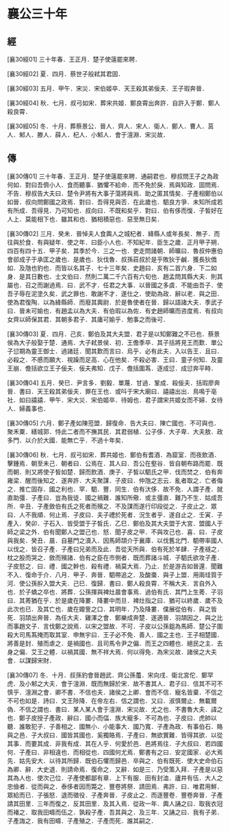 # 襄公三十年

## 經 <a name="09Xiang30Jing"></a>

<a name="09Xiang30Jing01">[襄30經01]</a> 三十年春．王正月．楚子使薳罷來聘．

<a name="09Xiang30Jing02">[襄30經02]</a> 夏．四月．蔡世子般弒其君固．

<a name="09Xiang30Jing03">[襄30經03]</a> 五月．甲午．宋災．宋伯姬卒．天王殺其弟佞夫．王子瑕奔晉．

<a name="09Xiang30Jing04">[襄30經04]</a> 秋．七月．叔弓如宋．葬宋共姬．鄭良霄出奔許．自許入于鄭．鄭人殺良霄．

<a name="09Xiang30Jing05">[襄30經05]</a> 冬．十月．葬蔡景公．晉人．齊人．宋人．衛人．鄭人．曹人．莒人．邾人．滕人．薛人．杞人．小邾人．會于澶淵．宋災故．

## 傳 <a name="09Xiang30Zhuan"></a>

<a name="09Xiang30Zhuan01">[襄30傳01]</a> 三十年春．王正月．楚子使薳罷來聘．通嗣君也．穆叔問王子之為政何如．對曰吾儕小人．食而聽事．猶懼不給命．而不免於戾．焉與知政．固問焉．不告．穆叔告大夫曰．楚令尹將有大事子蕩將與焉．助之匿其情矣．子產相鄭伯以如晉．叔向問鄭國之政焉．對曰．吾得見與否．在此歲也．駟良方爭．未知所成若有所成．吾得見．乃可知也．叔向曰．不既和矣乎．對曰．伯有侈而愎．子皙好在人上．莫能相下也．雖其和也．猶相積惡也．惡至無日矣．

<a name="09Xiang30Zhuan02">[襄30傳02]</a> 三月．癸未．晉悼夫人食輿人之城杞者．絳縣人或年長矣．無子．而往與於食．有與疑年．使之年．曰臣小人也．不知紀年．臣生之歲．正月甲子朔．四百有四十五．甲子矣．其季於今．三之一也．吏走問諸朝．師曠曰．魯叔仲惠伯會郤成子于承匡之歲也．是歲也．狄伐魯．叔孫莊叔於是乎敗狄于鹹．獲長狄僑如．及虺也豹也．而皆以名其子．七十三年矣．史趙曰．亥有二首六身．下二如身．是其日數也．士文伯曰．然則二萬二千六百有六旬也．趙孟問其縣大夫．則其屬也．召之而謝過焉．曰．武不才．任君之大事．以晉國之多虞．不能由吾子．使吾子辱在泥塗久矣．武之罪也．敢謝不才．遂仕之．使助為政．辭以老．與之田．使為君復陶．以為絳縣師．而廢其輿尉．於是魯使者在晉．歸以語諸大夫．季武子曰．晉未可媮也．有趙孟以為大夫．有伯瑕以為佐．有史趙師曠而咨度焉．有叔向女齊以師保其君．其朝多君子．其庸可媮乎．勉事之而後可．

<a name="09Xiang30Zhuan03">[襄30傳03]</a> 夏．四月．己亥．鄭伯及其大夫盟．君子是以知鄭難之不已也．蔡景侯為大子般娶于楚．通焉．大子弒景侯．初．王儋季卒．其子括將見王而歎．單公子愆期為靈王御士．過諸廷．聞其歎而言曰．烏乎．必有此夫．入以告王．且曰．必殺之．不慼而願大．視躁而足高．心在他矣．不殺必害．王曰．童子何知．及靈王崩．儋括欲立王子佞夫．佞夫弗知．戊子．儋括圍蒍．逐成愆．成愆奔平畤．

<a name="09Xiang30Zhuan04">[襄30傳04]</a> 五月．癸巳．尹言多．劉毅．單蔑．甘過．鞏成．殺佞夫．括瑕廖奔晉．書曰．天王殺其弟佞夫．罪在王也．或呌于宋大廟曰．譆譆出出．鳥鳴于亳社．如曰譆譆．甲午．宋大災．宋伯姬卒．待姆也．君子謂宋共姬女而不婦．女待人．婦義事也．

<a name="09Xiang30Zhuan05">[襄30傳05]</a> 六月．鄭子產如陳蒞盟．歸復命．告大夫曰．陳亡國也．不可與也．聚禾粟．繕城郭．恃此二者而不撫其民．其君弱植．公子侈．大子卑．大夫敖．政多門．以介於大國．能無亡乎．不過十年矣．

<a name="09Xiang30Zhuan06">[襄30傳06]</a> 秋．七月．叔弓如宋．葬共姬也．鄭伯有耆酒．為窟室．而夜飲酒．擊鍾焉．朝至未己．朝者曰．公焉在．其人曰．吾公在壑谷．皆自朝布路而罷．既而朝．則又將使子皙如楚．歸而飲酒．庚子．子皙以駟氏之甲．伐而焚之．伯有奔雍梁．醒而後知之．遂奔許．大夫聚謀．子皮曰．仲虺之志云．亂者取之．亡者侮之．推亡固存．國之利也．罕．駟．豐．同生．伯有汏侈．故不免．人謂子產．就直助彊．子產曰．豈為我徒．國之禍難．誰知所儆．或主彊直．難乃不生．姑成吾所．辛丑．子產斂伯有氏之死者而殯之．不及謀而遂行印段從之．子皮止之．眾曰．人不我順．何止焉．子皮曰．夫子禮於死者．況生者乎．遂自止之．壬寅．子產入．癸卯．子石入．皆受盟于子皙氏．乙巳．鄭伯及其大夫盟于大宮．盟國人于師之梁之外．伯有聞鄭人之盟己也．怒．聞子皮之甲．不與攻己也．喜．曰．子皮與我矣．癸丑．晨．自墓門之瀆入．因馬師頡介于襄庫．以伐舊北門．駟帶率國人以伐之．皆召子產．子產曰兄弟而及此．吾從天所與．伯有死於羊肆．子產襚之．枕之股而哭之．斂而殯諸．伯有之臣在市側者．既而葬諸斗城．子駟氏欲攻子產．子皮怒之．曰．禮．國之幹也．殺有禮．禍莫大焉．乃止．於是游吉如晉還．聞難不入．復命于介．八月．甲子．奔晉．駟帶追之．及酸棗．與子上盟．用兩珪質于河．使公孫肸入盟大夫．己巳．復歸．書曰．鄭人殺良霄．不稱大夫．言自外入也．於子蟜之卒也．將葬．公孫揮與裨灶晨會事焉．過伯有氏．其門上生莠．子羽曰．其莠猶在乎．於是歲在降婁．降婁中而旦．裨灶指之曰．猶可以終歲．歲不及此次也已．及其亡也．歲在娵訾之口．其明年．乃及降婁．僕展從伯有．與之皆死．羽頡出奔晉．為任大夫．雞澤之會．鄭樂成奔楚．遂適晉．羽頡因之．與之比而事趙文子．言伐鄭之說焉．以宋之盟故．不可．子皮以公孫鉏為馬師．楚公子圍殺大司馬蒍掩而取其室．申無宇曰．王子必不免．善人．國之主也．王子相楚國．將善是封．殖而虐之．是禍國也．且司馬令尹之偏．而王之四體也．絕民之主．去身之偏．艾王之體．以禍其國．無不祥大焉．何以得免．為宋災故．諸侯之大夫會．以謀歸宋財．

<a name="09Xiang30Zhuan07">[襄30傳07]</a> 冬．十月．叔孫豹會晉趙武．齊公孫蠆．宋向戌．衛北宮佗．鄭罕虎．及小邾之大夫．會于澶淵．既而無歸於宋．故不書其人．君子曰．信其不可不慎乎．澶淵之會．卿不書．不信也夫．諸侯之上卿．會而不信．寵名皆棄．不信之不可也如是．詩曰．文王陟降．在帝左右．信之謂也．又曰．淑慎爾止．無載爾偽．不信之謂也．書曰．某人某人會于澶淵．宋災故．尤之也．不書魯大夫．諱之也．鄭子皮授子產政．辭曰．國小而偪．族大寵多．不可為也．子皮曰．虎帥以聽．誰敢犯子．子善相之．國無小．小能事大．國乃寬．子產為政．有事伯石．賂與之邑．子大叔曰．國皆其國也．奚獨賂焉．子產曰．無欲實難．皆得其欲．以從其事．而要其成．非我有成．其在人乎．何愛於邑．邑將焉往．子大叔曰．若四國何．子產曰．非相違也．而相從也．四國何尤焉．鄭書有之曰．安定國家．必大焉先．姑先安大．以待其所歸．既伯石懼而歸邑．卒與之．伯有既死．使大史命伯石為卿．辭．大史退．則請命焉．復命之．又辭．如是三．乃受策入拜．子產是以惡其為人也．使次己位．子產使都鄙有章．上下有服．田有封洫．廬井有伍．大人之忠儉者．從而與之．泰侈者因而斃之．豐卷將祭．請田焉．弗許．曰．唯君用鮮．眾給而已．子張怒．退而徵役．子產奔晉．子皮止之．而逐豐卷．豐卷奔晉．子產請其田里．三年而復之．反其田里．及其入焉．從政一年．輿人誦之曰．取我衣冠而褚之．取我田疇而伍之．孰殺子產．吾其與之．及三年．又誦之曰．我有子弟．子產誨之．我有田疇．子產殖之．子產而死．誰其嗣之．

